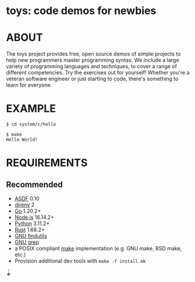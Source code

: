 # toys: code demos for newbies

# ABOUT

The toys project provides free, open source demos of simple projects to help new programmers master programming syntax. We include a large variety of programming languages and techniques, to cover a range of different competencies. Try the exercises out for yourself! Whether you're a veteran software engineer or just starting to code, there's something to learn for everyone.

# EXAMPLE

```console
$ cd system/c/hello

$ make
Hello World!
```

# REQUIREMENTS

## Recommended

* [ASDF](https://asdf-vm.com/) 0.10
* [direnv](https://direnv.net/) 2
* [Go](https://go.dev/) 1.20.2+
* [Node.js](https://www.npmjs.com/) 16.14.2+
* [Python](https://www.python.org/) 3.11.2+
* [Rust](https://www.rust-lang.org/en-US/) 1.68.2+
* [GNU findutils](https://www.gnu.org/software/findutils/)
* [GNU grep](https://www.gnu.org/software/grep/)
* a POSIX compliant [make](https://pubs.opengroup.org/onlinepubs/9699919799/utilities/make.html) implementation (e.g. GNU make, BSD make, etc.)
* Provision additional dev tools with `make -f install.mk`

🪀
